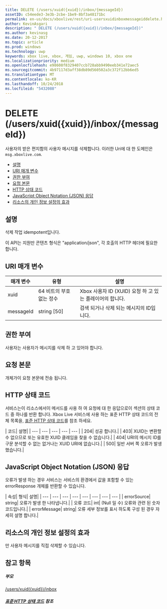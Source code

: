```yaml
---
title: DELETE (/users/xuid({xuid})/inbox/{messageId})
assetID: c54eede3-3e3b-2cbe-1be9-8bf3a48171bc
permalink: en-us/docs/xboxlive/rest/uri-usersxuidinboxmessageiddelete.html
author: KevinAsgari
description: " DELETE (/users/xuid({xuid})/inbox/{messageId})"
ms.author: kevinasg
ms.date: 20-12-2017
ms.topic: article
ms.prod: windows
ms.technology: uwp
keywords: xbox live, xbox, 게임, uwp, windows 10, xbox one
ms.localizationpriority: medium
ms.openlocfilehash: e98608f8329407ccb728abb9490eeb341e72aec5
ms.sourcegitcommit: 4b97117d3aff38db89d560502a3c372f12bb6ed5
ms.translationtype: MT
ms.contentlocale: ko-KR
ms.lasthandoff: 10/24/2018
ms.locfileid: "5432088"
---
```

# <a name="delete-usersxuidxuidinboxmessageid"></a>DELETE (/users/xuid({xuid})/inbox/{messageId})
사용자의 받은 편지함의 사용자 메시지를 삭제합니다. 이러한 Uri에 대 한 도메인은 `msg.xboxlive.com`.
 
  * [설명](#ID4EV)
  * [URI 매개 변수](#ID4ECB)
  * [권한 부여](#ID4EPB)
  * [요청 본문](#ID4E1B)
  * [HTTP 상태 코드](#ID4EHC)
  * [JavaScript Object Notation (JSON) 응답](#ID4EAE)
  * [리소스의 개인 정보 설정의 효과](#ID4EYF)
 
<a id="ID4EV"></a>

 
## <a name="remarks"></a>설명 
 
삭제 작업 idempotent입니다.
 
이 API는 지원만 콘텐츠 형식은 "application/json", 각 호출의 HTTP 헤더에 필요한 합니다. 
  
<a id="ID4ECB"></a>

 
## <a name="uri-parameters"></a>URI 매개 변수 
 
| 매개 변수| 유형| 설명| 
| --- | --- | --- | 
| xuid | 64 비트의 부호 없는 정수 | Xbox 사용자 ID (XUID) 요청 하 고 있는 플레이어의 합니다. | 
| messageId | string [50] | 검색 되거나 삭제 되는 메시지의 ID입니다. | 
  
<a id="ID4EPB"></a>

 
## <a name="authorization"></a>권한 부여 
 
사용자는 사용자가 메시지를 삭제 하 고 있어야 합니다.
  
<a id="ID4E1B"></a>

 
## <a name="request-body"></a>요청 본문 
 
개체가이 요청 본문에 전송 됩니다.
  
<a id="ID4EHC"></a>

 
## <a name="http-status-codes"></a>HTTP 상태 코드 
 
서비스는이 리소스에서이 메서드를 사용 하 여 요청에 대 한 응답으로이 섹션의 상태 코드 중 하나를 반환 합니다. Xbox Live 서비스에 사용 하는 표준 HTTP 상태 코드의 전체 목록을, [표준 HTTP 상태 코드](../../additional/httpstatuscodes.md)를 참조 하세요.
 
| 코드| 설명| 
| --- | --- | --- | --- | --- | 
| 204| 성공 합니다.| 
| 403| XUID는 변환할 수 없으므로 또는 유효한 XUID 클레임을 찾을 수 없습니다.| 
| 404| URI의 메시지 ID를 구문 분석할 수 없는 없거나는 XUID URI에 없습니다.| 
| 500| 일반 서버 쪽 오류가 발생 했습니다.| 
  
<a id="ID4EAE"></a>

 
## <a name="javascript-object-notation-json-response"></a>JavaScript Object Notation (JSON) 응답 
 
오류가 발생 하는 경우 서비스는 서비스의 환경에서 값을 포함할 수 있는 errorResponse 개체를 반환할 수 있습니다.
 
| 속성| 형식| 설명| 
| --- | --- | --- | --- | --- | --- | --- | --- | 
| errorSource| string| 오류가 발생 한 나타냅니다.| 
| 오류 코드| int| (Null 일 수) 오류와 관련 된 숫자 코드입니다.| 
| errorMessage| string| 오류 세부 정보를 표시 하도록 구성 된 경우 자세히 설명 합니다.| 
  
<a id="ID4EYF"></a>

 
## <a name="effect-of-privacy-settings-on-resource"></a>리소스의 개인 정보 설정의 효과 
 
만 사용자 메시지를 직접 삭제할 수 있습니다. 
  
<a id="ID4EDG"></a>

 
## <a name="see-also"></a>참고 항목
 
<a id="ID4EFG"></a>

 
##### <a name="parent"></a>부모  

[/users/xuid({xuid})/inbox](uri-usersxuidinbox.md)

  
<a id="ID4ETG"></a>

 
##### <a name="reference--standard-http-status-codesadditionalhttpstatuscodesmd"></a>[표준 HTTP 상태 코드](../../additional/httpstatuscodes.md) 참조

   